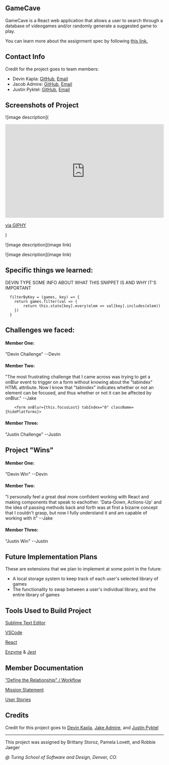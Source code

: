 ## GameCave
GameCave is a React web application that allows a user to search through a database of videogames and/or randomly generate a suggested game to play. 

You can learn more about the assignment spec by following [this link.](http://frontend.turing.io/projects/whateverly.html)

## Contact Info
Credit for the project goes to team members:
- Devin Kapla: [GitHub](https://github.com/DekayHaHa),
              [Email](mailto:DevinKapla@gamil.com)  
- Jacob Admire: [GitHub](https://github.com/JakeAdmire), 
                [Email](mailto:JakeAdmire1@gmail.com)
- Justin Pyktel: [GitHub](https://github.com/SiimonStark), 
                [Email](mailto:SiimonStark@gmail.com)
                
## Screenshots of Project

  ![image description](<div style="width:100%;height:0;padding-bottom:59%;position:relative;"><iframe src="https://giphy.com/embed/4Hglls7TycXipHrywn" width="100%" height="100%" style="position:absolute" frameBorder="0" class="giphy-embed" allowFullScreen></iframe></div><p><a href="https://giphy.com/gifs/react-videogames-frontend-dev-4Hglls7TycXipHrywn">via GIPHY</a></p>)
  
  ![image description](image link)
  
  ![image description](image link)

## Specific things we learned:
DEVIN TYPE SOME INFO ABOUT WHAT THIS SNIPPET IS AND WHY IT'S IMPORTANT
```
  filterByKey = (games, key) => {
    return games.filter(val => {
        return this.state[key].every(elem => val[key].includes(elem))
    })
  } 
```
## Challenges we faced:
#### Member One:
"Devin Challenge" --Devin
#### Member Two:
"The most frustrating challenge that I came across was trying to get a onBlur event to trigger on a form without
knowing about the "tabindex" HTML attribute. Now I know that "tabindex" indicates whether or not an element can be focused,
and thus whether or not it can be affected by onBlur." --Jake
```
    <form onBlur={this.focusLost} tabIndex="0" className={hidePlatforms}>
```
#### Member Three:
"Justin Challenge" --Justin
## Project "Wins"
#### Member One:
"Devin Win" --Devin
#### Member Two:
"I personally feel a great deal more confident working with React and making components that speak to eachother. 'Data-Down, Actions-Up' and the idea of passing methods back and forth was at first a bizarre concept that I couldn't grasp, but now I fully understand it and am capable of working with it" --Jake
#### Member Three:
"Justin Win" --Justin

## Future Implementation Plans
These are extensions that we plan to implement at some point in the future:
- A local storage system to keep track of each user's selected library of games
- The functionality to swap between a user's individual library, and the entire library of games

## Tools Used to Build Project
[Sublime Text Editor](https://www.sublimetext.com/)

[VSCode](https://code.visualstudio.com/)

[React](https://reactjs.org/)

[Enzyme](https://airbnb.io/enzyme/) & [Jest](https://airbnb.io/enzyme/docs/guides/jest.html)

## Member Documentation
["Define the Relationship" / Workflow](https://github.com/JakeAdmire/game-shelf/blob/master/Resources/Notes/Dtr-Workflow.md)

[Mission Statement](https://github.com/JakeAdmire/game-shelf/blob/master/Resources/Notes/Mission.md)

[User Stories](https://github.com/JakeAdmire/game-shelf/blob/master/Resources/Notes/User-Stories.md)

## Credits
Credit for this project goes to [Devin Kapla](https://github.com/DekayHaHa), [Jake Admire](https://github.com/JakeAdmire), and [Justin Pyktel](https://github.com/SiimonStark)

---
This project was assigned by Brittany Storoz, Pamela Lovett, and Robbie Jaeger 

*@ Turing School of Software and Design, Denver, CO.*
